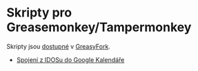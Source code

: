 # Skripty pro Greasemonkey/Tampermonkey
Skripty jsou [dostupné](https://greasyfork.org/cs/users/74069-filip-jirs%C3%A1k) v [GreasyFork](https://greasyfork.org/cs).

* [Spojení z IDOSu do Google Kalendáře](https://github.com/FilipJirsak/web-user-script/tree/master/IDOS)
